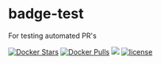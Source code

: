 # badge-test
For testing automated PR's

[![Docker Stars](https://img.shields.io/docker/stars/microscaling/badge-test.svg?maxAge=2592000)]() [![Docker Pulls](https://img.shields.io/docker/pulls/microscaling/badge-test.svg?maxAge=2592000)]() [![](https://images.microbadger.com/badges/image/microscaling/badge-test.svg)](https://microbadger.com/images/microscaling/badge-test "Get your own image badge on microbadger.com") [![license](https://img.shields.io/github/license/microscaling/badge-test.svg?maxAge=2592000)](https://github.com/microscaling/badge-test/blob/master/LICENSE)
 